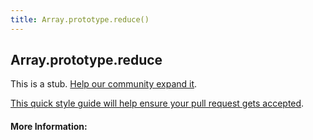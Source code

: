 ```yaml
---
title: Array.prototype.reduce()
---
```

## Array.prototype.reduce

This is a stub. <a href='https://github.com/freecodecamp/guides/tree/master/src/pages/javascript/standard-objects/array/array-prototype-reduce/index.md' target='_blank' rel='nofollow'>Help our community expand it</a>.

<a href='https://github.com/freecodecamp/guides/blob/master/README.md' target='_blank' rel='nofollow'>This quick style guide will help ensure your pull request gets accepted</a>.

<!-- The article goes here, in GitHub-flavored Markdown. Feel free to add YouTube videos, images, and CodePen/JSBin embeds
---
title: Array.Prototype.Reduce()
---
The Javascript array method `.reduce()` is useful when you need to reduce to values of an array to a single value. While is can be accomplished with a `for..loop`, the `.reduce()` allows for more concise syntax.

## Description
***Syntax***
arr.reduce(callback[, initialValue])

The callback function taking four arguments: 'function (accumulator, currentValue, currentIndex, array)'

*	accumulator
	* total accumulated value after each iteration
* currentValue
	* value of the current element of each iteration
* currentIndex
	* index of the current element of each iteration
* array
	* the array `.reduce()` was called on

The `initialValue` is optional. If none is passed, the first element is used.

## Simple Example
```javascript

const tacosPerWeek = [3, 5, 0, 4, 2];

// Sum of Tacos with .reduce()
tacosPerWeek.reduce((sum, tacos) => sum + tacos);

// Sum of Tacos with a for..loop
var totalTacos = 0;
for(var i = 0; i < tacosPerWeek.length; i++){
	totalTacos += tacosPerWeek[i];
}

```



For a more in depth explanation see <a href='https://developer.mozilla.org/en-US/docs/Web/JavaScript/Reference/Global_Objects/Array/Reduce' target='_blank' rel='nofollow'>MDN</a>
-->

#### More Information:
<!-- Please add any articles you think might be helpful to read before writing the article -->



